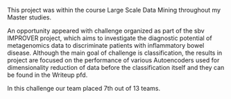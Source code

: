 This project was within the course Large Scale Data Mining throughout my Master studies.

An opportunity appeared with challenge organized as part of the sbv IMPROVER project, which aims to investigate the diagnostic potential of metagenomics data to discriminate patients with inflammatory bowel disease. Although the main goal of challenge is classification, the results in project are focused on the performance of various Autoencoders used for dimensionality reduction of data before the classification itself and they can be found in the Writeup pfd.

In this challenge our team placed 7th out of 13 teams.
